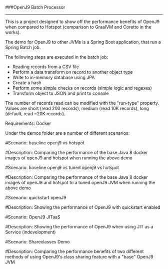 ###OpenJ9 Batch Processor

---

This is a project designed to show off the performance benefits of OpenJ9 when compared to Hotspot (comparison to GraalVM and Coretto in the works). 

The demo for OpenJ9 to other JVMs is a Spring Boot application, that run a Spring Batch job. 

The following steps are executed in the batch job:

* Reading records from a CSV file
* Perform a data transform on record to another object type
* Write to in-memory database using JPA
* Create a hash
* Perform some simple checks on records (simple logic and regexes)
* Transform object to JSON and print to console

The number of records read can be modified with the "run-type" property. Values are short (read 200 records), medium (read 10K records), long (default, read ~20K records). 

Requirements: Docker

Under the demos folder are a number of different scenarios:

#Scenario: baseline openj9 vs hotspot

#Description: Comparing the performance of the base Java 8 docker images of openJ9 and hotspot when running the above demo

#Scenario: baseline openj9 vs tuned openj9 vs hotspot

#Description: Comparing the performance of the base Java 8 docker images of openJ9 and hotspot to a tuned openJ9 JVM when running the above demo

#Scenario: quickstart openJ9

#Description: Showing the performance of OpenJ9 with quickstart enabled

#Scenario: OpenJ9 JITaaS

#Description: Showing the performance of OpenJ9 when using JIT as a Service (indevelopment)

#Scenario: Shareclasses Demo

#Description: Comparing the performance benefits of two different methods of using OpenJ9's class sharing feature with a "base" OpenJ9 JVM 

